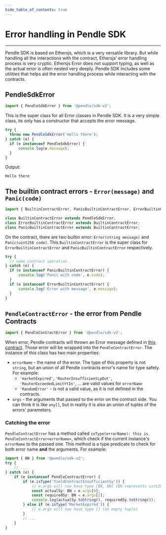 ```yaml
---
hide_table_of_contents: true
---
```



# Error handling in Pendle SDK

---

Pendle SDK is based on Ethersjs, which is a very versatile library. But while handling all the interactions with the contract, Ethersjs’ error handling process is very cryptic. Ethersjs Error does not support typing, as well as the actual error is often nested very deeply. Pendle SDK includes some utilities that helps aid the error handling process while interacting with the contracts.

## PendleSdkError

```ts
import { PendleSdkError } from '@pendle/sdk-v2';
```

This is the super class for all Error classes in Pendle SDK. It is a very simple class, its only has a constructor that accepts the error message.

```ts
try {
  throw new PendleSdkError('Hello there');
} catch (e) {
  if (e instanceof PendleSdkError) {
      console.log(e.message);
  }
}
```

Output:

```
Hello there
```

## The builtin contract errors - `Error(message)` and `Panic(code)`

```ts
import { BuiltinContractError, PanicBuiltinContractError, ErrorBuiltinContractError } from '@pendle/sdk-v2';
```

```ts
class BuiltinContractError extends PendleSdkError;
class ErrorBuiltinContractError extends BuiltinContractError;
class PanicBuiltinContractError extends BuiltinContractError;
```
On the contract, there are two builtin error: `Error(string message)` and `Panic(uint256 code)`. This `BuiltinContractError` is the super class for `ErrorBuiltinContractError` and `PanicBuiltinContractError` respectively.

```ts
try {
  // some contract operation.
} catch (e) {
  if (e instanceof PanicBuiltinContractError) {
      console.log('Panic with code', e.code);
  }
  if (e instanceof ErrorBuiltinContractError) {
      console.log('Error with message', e.message);
  }
}
```

## `PendleContractError` - the error from Pendle Contracts

```ts
import { PendleContractError } from '@pendle/sdk-v2';
```

When error, Pendle contracts will thrown an Error message defined in [this contract](https://github.com/pendle-finance/pendle-core-internal-v2/blob/main/contracts/core/libraries/Errors.sol). Those error will be wrapped into the `PendleContractError`. The instance of this class has two main properties:
- `errorName` - the name of the error. The type of this property is not `string`, but an union of all Pendle contracts error's name for type safety. For example:
  - `'marketExpired'`, `'RouterInsufficientLpOut'`, `'RouterExceededLimitYtIn'`, ... are valid values for `errorName`
  - `'RandomError'` - is not a valid value, as it is not defined in the contracts. 
- `args` - the arguments that passed to the error on the contract side. You can think it is like `any[]`, but in reality it is also an union of tuples of the errors' parameters. 

### Catching the error
`PendleContractError` has a method called `isType(errorName): this is PendleContractError<errorName>`, which check if the current instance's `errorName` to the passed one. This method is a type predicate to check for both error name **and** the arguments. For example:

```ts
import { BN } from '@pendle/sdk-v2';
try {
    // ...
} catch (e) {
    if (e instanceof PendleContractError) {
        if (e.isType('YieldContractInsufficientSy')) {
            // e.args will now have type [BN, BN] (BN represents uint256 on the contract)
            const actualSy: BN = e.args[0];
            const requiredSy: BN = e.args[1];
            console.log(actualSy.toString(), requiredSy.toString());
        } else if (e.isType('MarketExpired')) {
            // e.args will now have type [] (an empty tuple)
        }
        // ...
    }
}
```
